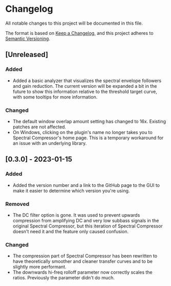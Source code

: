 # Changelog

All notable changes to this project will be documented in this file.

The format is based on [Keep a Changelog](https://keepachangelog.com/en/1.0.0/),
and this project adheres to [Semantic
Versioning](https://semver.org/spec/v2.0.0.html).

## [Unreleased]

### Added

- Added a basic analyzer that visualizes the spectral envelope followers and
  gain reduction. The current version will be expanded a bit in the future to
  show this information relative to the threshold target curve, with some
  tooltips for more information.

### Changed

- The default window overlap amount setting has changed to 16x. Existing patches
  are not affected.
- On Windows, clicking on the plugin's name no longer takes you to Spectral
  Compressor's home page. This is a temporary workaround for an issue with an
  underlying library.

## [0.3.0] - 2023-01-15

### Added

- Added the version number and a link to the GitHub page to the GUI to make it
  easier to determine which version you're using.

### Removed

- The DC filter option is gone. It was used to prevent upwards compression from
  amplifying DC and very low subbass signals in the original Spectral
  Compressor, but this iteration of Spectral Compressor doesn't need it and the
  feature only caused confusion.

### Changed

- The compression part of Spectral Compressor has been rewritten to have
  theoretically smoother and cleaner transfer curves and to be slightly more
  performant.
- The downwards hi-freq rolloff parameter now correctly scales the ratios.
  Previously the parameter didn't do much.
